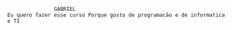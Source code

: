                    GABRIEL
    Eu quero fazer esse curso Porque gosto de programacão e de informatica e TI
